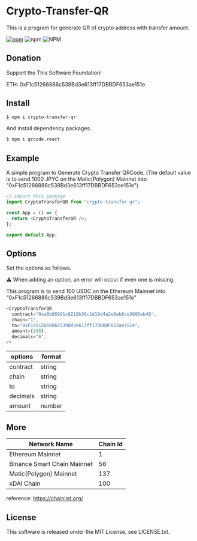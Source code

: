 # Crypto-Transfer-QR

This is a program for generate QR of crypto address with transfer amount.

<!-- [![Build Status](https://travis-ci.org/hayatoVTA/crypto-transfer-qr.svg?branch=main)](https://travis-ci.org/hayatoVTA/crypto-transfer-qr)
[![GitHub license](https://img.shields.io/github/license/hayatoVTA/rpncc.svg)](https://github.com/hayatoVTA/crypto-transfer-qr) -->
[![npm](https://img.shields.io/npm/v/crypto-transfer-qr.svg)](https://npmjs.com/package/crypto-transfer-qr)
![npm](https://img.shields.io/npm/dt/crypto-transfer-qr)
![NPM](https://img.shields.io/npm/l/crypto-transfer-qr)

## Donation

Support the This Software Foundation!

ETH: 0xF1c51266886c539Bd3e613ff17DBBDF653ae151e

## Install

```bash
$ npm i crypto-transfer-qr
```

And install dependency packages.

```bash
$ npm i qrcode.react
```

## Example

A simple program to Generate Crypto Transfer QRCode.
(The default value is to send 1000 JPYC on the Matic(Polygon) Mainnet into "0xF1c51266886c539Bd3e613ff17DBBDF653ae151e")

```javascript
// import this package
import CryptoTransferQR from "crypto-transfer-qr";

const App = () => {
  return <CryptoTransferQR />;
};

export default App;
```

## Options

Set the options as follows.

:warning: When adding an option, an error will occur if even one is missing.

This program is to send 100 USDC on the Ethereum Mainnet into "0xF1c51266886c539Bd3e613ff17DBBDF653ae151e"

```javascript
<CryptoTransferQR 
  contract="0xa0b86991c6218b36c1d19d4a2e9eb0ce3606eb48",
  chain="1",
  to="0xF1c51266886c539Bd3e613ff17DBBDF653ae151e",
  amount={100},
  decimals="6",
/>
```

|  options  |  format  |
| ---- | ---- |
|  contract  |  string |
|  chain  |  string  |
|  to  |  string  |
|  decimals  |  string  |
|  amount  |  number  |

## More

|  Network Name  |  Chain Id  |
| ---- | ---- |
|  Ethereum Mainnet  |  1 |
|  Binance Smart Chain Mainnet  |  56  |
|  Matic(Polygon) Mainnet  |  137  |
|  xDAI Chain  |  100  |

reference: <a href="https://chainlist.org/" target="_blank">https://chainlist.org/</a>

## License

This software is released under the MIT License, see LICENSE.txt.

